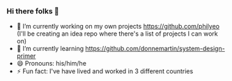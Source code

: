 ### Hi there folks :metal:  

- 🔭 I’m currently working on my own projects https://github.com/philyeo (I'll be creating an idea repo where there's a list of projects I can work on)
- 🌱 I’m currently learning https://github.com/donnemartin/system-design-primer
- 😄 Pronouns: his/him/he
- ⚡ Fun fact: I've have lived and worked in 3 different countries

